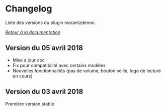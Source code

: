 # Changelog

Liste des versions du plugin marantzdenon.

*[Retour à la documentation](index.md)*

## Version du 05 avril 2018

- Mise à jour doc
- Fix pour compatibilité avec certains modèles
- Nouvelles fonctionnalités (pas de volume, bouton veille, logo de lecture en cours)

## Version du 03 avril 2018

Première version stable
